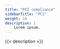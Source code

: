 ```yaml
---
title: "PCI compliance"
sidebarTitle: "PCI"
weight: 18
description: |
    Lorem ipsum.
---
```


{{< description >}}
